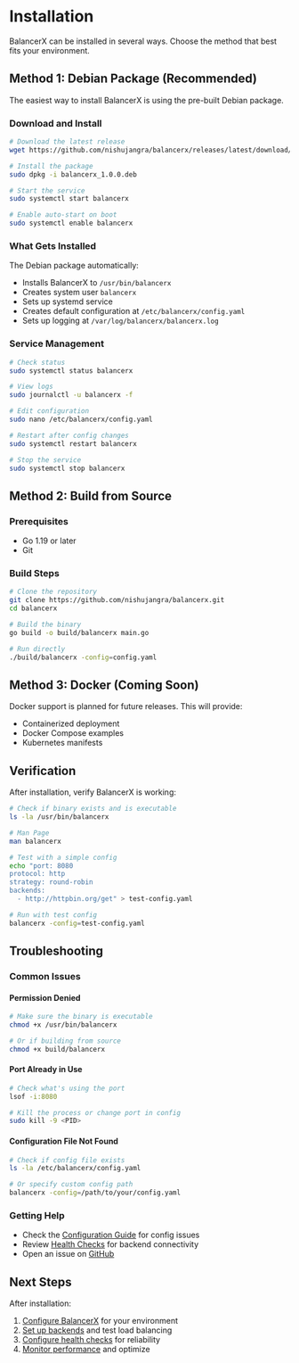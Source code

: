 # Installation

BalancerX can be installed in several ways. Choose the method that best fits your environment.

## Method 1: Debian Package (Recommended)

The easiest way to install BalancerX is using the pre-built Debian package.

### Download and Install

```bash
# Download the latest release
wget https://github.com/nishujangra/balancerx/releases/latest/download/balancerx_1.0.0.deb

# Install the package
sudo dpkg -i balancerx_1.0.0.deb

# Start the service
sudo systemctl start balancerx

# Enable auto-start on boot
sudo systemctl enable balancerx
```

### What Gets Installed

The Debian package automatically:

- Installs BalancerX to `/usr/bin/balancerx`
- Creates system user `balancerx`
- Sets up systemd service
- Creates default configuration at `/etc/balancerx/config.yaml`
- Sets up logging at `/var/log/balancerx/balancerx.log`

### Service Management

```bash
# Check status
sudo systemctl status balancerx

# View logs
sudo journalctl -u balancerx -f

# Edit configuration
sudo nano /etc/balancerx/config.yaml

# Restart after config changes
sudo systemctl restart balancerx

# Stop the service
sudo systemctl stop balancerx
```

## Method 2: Build from Source

### Prerequisites

- Go 1.19 or later
- Git

### Build Steps

```bash
# Clone the repository
git clone https://github.com/nishujangra/balancerx.git
cd balancerx

# Build the binary
go build -o build/balancerx main.go

# Run directly
./build/balancerx -config=config.yaml
```

## Method 3: Docker (Coming Soon)

Docker support is planned for future releases. This will provide:

- Containerized deployment
- Docker Compose examples
- Kubernetes manifests

## Verification

After installation, verify BalancerX is working:

```bash
# Check if binary exists and is executable
ls -la /usr/bin/balancerx

# Man Page 
man balancerx

# Test with a simple config
echo "port: 8080
protocol: http
strategy: round-robin
backends:
  - http://httpbin.org/get" > test-config.yaml

# Run with test config
balancerx -config=test-config.yaml
```

## Troubleshooting

### Common Issues

#### Permission Denied
```bash
# Make sure the binary is executable
chmod +x /usr/bin/balancerx

# Or if building from source
chmod +x build/balancerx
```

#### Port Already in Use
```bash
# Check what's using the port
lsof -i:8080

# Kill the process or change port in config
sudo kill -9 <PID>
```

#### Configuration File Not Found
```bash
# Check if config file exists
ls -la /etc/balancerx/config.yaml

# Or specify custom config path
balancerx -config=/path/to/your/config.yaml
```

### Getting Help

- Check the [Configuration Guide](configuration.md) for config issues
- Review [Health Checks](user-guide/health-checks.md) for backend connectivity
- Open an issue on [GitHub](https://github.com/nishujangra/balancerx/issues)

## Next Steps

After installation:

1. [Configure BalancerX](configuration.md) for your environment
2. [Set up backends](user-guide/strategies.md) and test load balancing
3. [Configure health checks](user-guide/health-checks.md) for reliability
4. [Monitor performance](performance/benchmarks.md) and optimize
